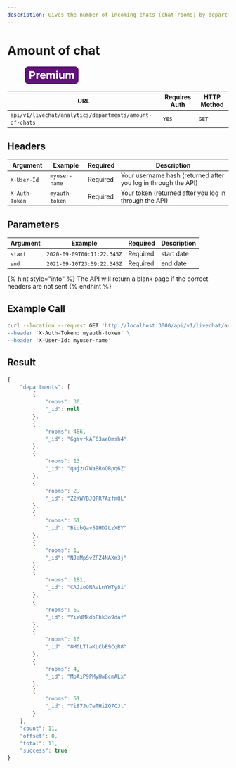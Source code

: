 ```yaml
---
description: Gives the number of incoming chats (chat rooms) by department
---
```


# Amount of chat

<figure><img src="../../../../../../../.gitbook/assets/Premium.svg" alt=""><figcaption></figcaption></figure>

| URL                                                     | Requires Auth | HTTP Method |
| ------------------------------------------------------- | ------------- | ----------- |
| `api/v1/livechat/analytics/departments/amount-of-chats` | `YES`         | `GET`       |

## Headers

| Argument       | Example        | Required | Description                                                    |
| -------------- | -------------- | -------- | -------------------------------------------------------------- |
| `X-User-Id`    | `myuser-name`  | Required | Your username hash (returned after you log in through the API) |
| `X-Auth-Token` | `myauth-token` | Required | Your token (returned after you log in through the API)         |

## Parameters

| Argument | Example                    | Required | Description |
| -------- | -------------------------- | -------- | ----------- |
| `start`  | `2020-09-09T00:11:22.345Z` | Required | start date  |
| `end`    | `2021-09-10T23:59:22.345Z` | Required | end date    |

{% hint style="info" %}
The API will return a blank page if the correct headers are not sent
{% endhint %}

## Example Call

```bash
curl --location --request GET 'http://localhost:3000/api/v1/livechat/analytics/departments/amount-of-chats?start=2020-01-10T23:59:22.345Z&end=2021-02-10T23:59:22.345Z \
--header 'X-Auth-Token: myauth-token' \
--header 'X-User-Id: myuser-name'
```

## Result

```javascript
{
    "departments": [
        {
            "rooms": 30,
            "_id": null
        },
        {
            "rooms": 486,
            "_id": "GgYvrkAF63aeQmsh4"
        },
        {
            "rooms": 13,
            "_id": "qajzu7WaBRoQBpq6Z"
        },
        {
            "rooms": 2,
            "_id": "Z2KWYBJQFR7AzfmQL"
        },
        {
            "rooms": 61,
            "_id": "BiqbQav59HD2LzXEY"
        },
        {
            "rooms": 1,
            "_id": "NJaMpSvZFZ4NAXm3j"
        },
        {
            "rooms": 181,
            "_id": "CAJioQNAvLnYWTy8i"
        },
        {
            "rooms": 6,
            "_id": "YiWdMkdbFhk3o9daf"
        },
        {
            "rooms": 10,
            "_id": "8MGLTfaKLCbE9CqR8"
        },
        {
            "rooms": 4,
            "_id": "MpAiP9PMyHwBcmALx"
        },
        {
            "rooms": 51,
            "_id": "Yi87Ju7eTHiZQ7CJt"
        }
    ],
    "count": 11,
    "offset": 0,
    "total": 11,
    "success": true
}
```
